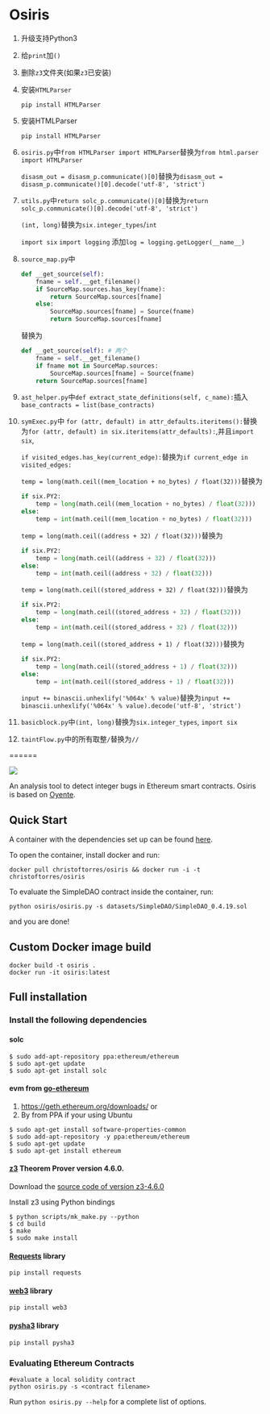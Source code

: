 Osiris
======

1. 升级支持Python3
1. 给`print`加`()`
1. 删除`z3`文件夹(如果`z3`已安装)
1. 安装`HTMLParser`
    ```
    pip install HTMLParser
    ```
1. 安装HTMLParser
    ```
    pip install HTMLParser
    ```
1. `osiris.py`中`from HTMLParser import HTMLParser`替换为`from html.parser import HTMLParser`

    `disasm_out = disasm_p.communicate()[0]`替换为`disasm_out = disasm_p.communicate()[0].decode('utf-8', 'strict')`

1. `utils.py`中`return solc_p.communicate()[0]`替换为`return solc_p.communicate()[0].decode('utf-8', 'strict')`

    `(int, long)`替换为`six.integer_types`/`int`

    `import six` `import logging` 添加`log = logging.getLogger(__name__)`

1. `source_map.py`中
    ```python
    def __get_source(self):
        fname = self.__get_filename()
        if SourceMap.sources.has_key(fname):
            return SourceMap.sources[fname]
        else:
            SourceMap.sources[fname] = Source(fname)
            return SourceMap.sources[fname]
    ```
    替换为
    ```python
    def __get_source(self): # 两个_
        fname = self.__get_filename()
        if fname not in SourceMap.sources:
            SourceMap.sources[fname] = Source(fname)
        return SourceMap.sources[fname]
    ```
1. `ast_helper.py`中`def extract_state_definitions(self, c_name):`插入`base_contracts = list(base_contracts)`
1. `symExec.py`中
    `for (attr, default) in attr_defaults.iteritems():`替换为`for (attr, default) in six.iteritems(attr_defaults):`,并且`import six`,

    `if visited_edges.has_key(current_edge):`替换为`if current_edge in visited_edges:`

    `temp = long(math.ceil((mem_location + no_bytes) / float(32)))`替换为
    ```python
    if six.PY2:
        temp = long(math.ceil((mem_location + no_bytes) / float(32)))
    else:
        temp = int(math.ceil((mem_location + no_bytes) / float(32)))
    ```

    `temp = long(math.ceil((address + 32) / float(32)))`替换为
    ```python
    if six.PY2:
        temp = long(math.ceil((address + 32) / float(32)))
    else:
        temp = int(math.ceil((address + 32) / float(32)))
    ```

    `temp = long(math.ceil((stored_address + 32) / float(32)))`替换为
    ```python
    if six.PY2:
        temp = long(math.ceil((stored_address + 32) / float(32)))
    else:
        temp = int(math.ceil((stored_address + 32) / float(32)))
    ```

    `temp = long(math.ceil((stored_address + 1) / float(32)))`替换为
    ```python
    if six.PY2:
        temp = long(math.ceil((stored_address + 1) / float(32)))
    else:
        temp = int(math.ceil((stored_address + 1) / float(32)))
    ```

    `input += binascii.unhexlify('%064x' % value)`替换为`input += binascii.unhexlify('%064x' % value).decode('utf-8', 'strict')`

1. `basicblock.py`中`(int, long)`替换为`six.integer_types`, `import six`

1. `taintFlow.py`中的所有取整`/`替换为`//`


======

![](https://img.icons8.com/color/200/000000/osiris.png)

An analysis tool to detect integer bugs in Ethereum smart contracts. Osiris is based on [Oyente](https://github.com/melonproject/oyente).

## Quick Start

A container with the dependencies set up can be found [here](https://hub.docker.com/r/christoftorres/osiris/).

To open the container, install docker and run:

```
docker pull christoftorres/osiris && docker run -i -t christoftorres/osiris
```

To evaluate the SimpleDAO contract inside the container, run:

```
python osiris/osiris.py -s datasets/SimpleDAO/SimpleDAO_0.4.19.sol
```

and you are done!

## Custom Docker image build

```
docker build -t osiris .
docker run -it osiris:latest
```

## Full installation

### Install the following dependencies
#### solc
```
$ sudo add-apt-repository ppa:ethereum/ethereum
$ sudo apt-get update
$ sudo apt-get install solc
```

#### evm from [go-ethereum](https://github.com/ethereum/go-ethereum)

1. https://geth.ethereum.org/downloads/ or
2. By from PPA if your using Ubuntu
```
$ sudo apt-get install software-properties-common
$ sudo add-apt-repository -y ppa:ethereum/ethereum
$ sudo apt-get update
$ sudo apt-get install ethereum
```

#### [z3](https://github.com/Z3Prover/z3/releases) Theorem Prover version 4.6.0.

Download the [source code of version z3-4.6.0](https://github.com/Z3Prover/z3/releases/tag/z3-4.6.0)

Install z3 using Python bindings

```
$ python scripts/mk_make.py --python
$ cd build
$ make
$ sudo make install
```

#### [Requests](https://github.com/kennethreitz/requests/) library

```
pip install requests
```

#### [web3](https://github.com/pipermerriam/web3.py) library

```
pip install web3
```

#### [pysha3](https://github.com/tiran/pysha3) library

```
pip install pysha3
```

### Evaluating Ethereum Contracts

```
#evaluate a local solidity contract
python osiris.py -s <contract filename>
```

Run ```python osiris.py --help``` for a complete list of options.
